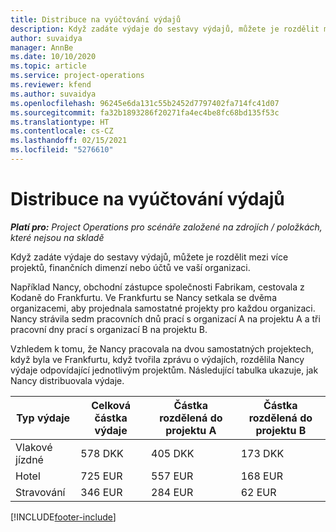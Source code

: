 ```yaml
---
title: Distribuce na vyúčtování výdajů
description: Když zadáte výdaje do sestavy výdajů, můžete je rozdělit mezi více projektů, právnických osob nebo účtů ve vaší organizaci.
author: suvaidya
manager: AnnBe
ms.date: 10/10/2020
ms.topic: article
ms.service: project-operations
ms.reviewer: kfend
ms.author: suvaidya
ms.openlocfilehash: 96245e6da131c55b2452d7797402fa714fc41d07
ms.sourcegitcommit: fa32b1893286f20271fa4ec4be8fc68bd135f53c
ms.translationtype: HT
ms.contentlocale: cs-CZ
ms.lasthandoff: 02/15/2021
ms.locfileid: "5276610"
---
```

# <a name="distributions-on-an-expense-report"></a>Distribuce na vyúčtování výdajů

_**Platí pro:** Project Operations pro scénáře založené na zdrojích / položkách, které nejsou na skladě_

Když zadáte výdaje do sestavy výdajů, můžete je rozdělit mezi více projektů, finančních dimenzí nebo účtů ve vaší organizaci.

Například Nancy, obchodní zástupce společnosti Fabrikam, cestovala z Kodaně do Frankfurtu. Ve Frankfurtu se Nancy setkala se dvěma organizacemi, aby projednala samostatné projekty pro každou organizaci. Nancy strávila sedm pracovních dnů prací s organizací A na projektu A a tři pracovní dny prací s organizací B na projektu B.

Vzhledem k tomu, že Nancy pracovala na dvou samostatných projektech, když byla ve Frankfurtu, když tvořila zprávu o výdajích, rozdělila Nancy výdaje odpovídající jednotlivým projektům. Následující tabulka ukazuje, jak Nancy distribuovala výdaje.

| Typ výdaje | Celková částka výdaje | Částka rozdělená do projektu A | Částka rozdělená do projektu B |
|--------------|----------------------|---------------------------------|---------------------------------|
| Vlakové jízdné   | 578 DKK              | 405 DKK                         | 173 DKK                         |
| Hotel        | 725 EUR              | 557 EUR                         | 168 EUR                         |
| Stravování        | 346 EUR              | 284 EUR                         | 62 EUR                          |


[!INCLUDE[footer-include](../includes/footer-banner.md)]
